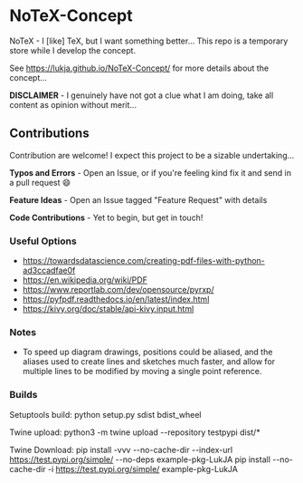 # NoTeX-Concept

NoTeX - I [like] TeX, but I want something better... This repo is a temporary store while I develop the concept.

See https://lukja.github.io/NoTeX-Concept/ for more details about the concept...

**DISCLAIMER** - I genuinely have not got a clue what I am doing, take all content as opinion without merit...

## Contributions

Contribution are welcome! I expect this project to be a sizable undertaking...

**Typos and Errors** - Open an Issue, or if you're feeling kind fix it and send in a pull request :smile:

**Feature Ideas** - Open an Issue tagged "Feature Request" with details

**Code Contributions** - Yet to begin, but get in touch!

### Useful Options

- https://towardsdatascience.com/creating-pdf-files-with-python-ad3ccadfae0f
- https://en.wikipedia.org/wiki/PDF
- https://www.reportlab.com/dev/opensource/pyrxp/
- https://pyfpdf.readthedocs.io/en/latest/index.html
- https://kivy.org/doc/stable/api-kivy.input.html

### Notes

- To speed up diagram drawings, positions could be aliased, and the aliases used to create lines and sketches much faster, and allow for multiple lines to be modified by moving a single point reference.

### Builds

Setuptools build:
python setup.py sdist bdist_wheel

Twine upload:
python3 -m twine upload --repository testpypi dist/*

Twine Download:
pip install -vvv --no-cache-dir --index-url https://test.pypi.org/simple/ --no-deps example-pkg-LukJA
pip install --no-cache-dir -i https://test.pypi.org/simple/ example-pkg-LukJA
